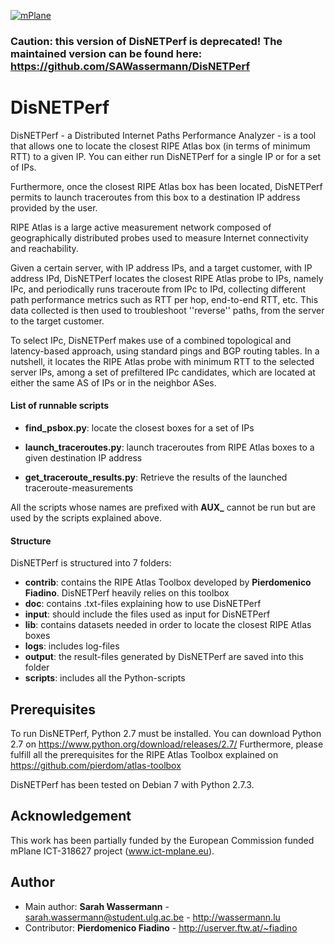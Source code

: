 [![mPlane](http://www.ict-mplane.eu/sites/default/files//public/mplane_final_256x_0.png)](http://www.ict-mplane.eu/)

### Caution: this version of DisNETPerf is deprecated! The maintained version can be found here: <https://github.com/SAWassermann/DisNETPerf>

DisNETPerf
==============
DisNETPerf - a Distributed Internet Paths Performance Analyzer - is a tool that allows one to locate the closest RIPE Atlas box (in terms of minimum RTT) to a given IP. You can either run DisNETPerf for a single IP or for a set of IPs.

Furthermore, once the closest RIPE Atlas box has been located, DisNETPerf permits to launch traceroutes from this box to a destination IP address provided by the user.

RIPE Atlas is a large active measurement network composed of geographically distributed probes used to measure Internet connectivity and reachability.

Given a certain server, with IP address IPs, and a target customer, with IP address IPd, DisNETPerf locates the closest RIPE Atlas probe to IPs, namely IPc, and periodically runs traceroute from IPc to IPd, collecting different path performance metrics such as RTT per hop, end-to-end RTT, etc. This data collected is then used to troubleshoot ''reverse'' paths, from the server to the target customer.

To select IPc, DisNETPerf makes use of a combined topological and latency-based approach, using standard pings and BGP routing tables. In a nutshell, it locates the RIPE Atlas probe with minimum RTT to the selected server IPs, among a set of prefiltered IPc candidates, which are located at either the same AS of IPs or in the neighbor ASes.

#### List of runnable scripts

- **find_psbox.py**: locate the closest boxes for a set of IPs
 
- **launch_traceroutes.py**: launch traceroutes from RIPE Atlas boxes to a given destination IP address

- **get_traceroute_results.py**: Retrieve the results of the launched traceroute-measurements

All the scripts whose names are prefixed with **AUX_** cannot be run but are used by the scripts explained above.

#### Structure

DisNETPerf is structured into 7 folders:
- **contrib**: contains the RIPE Atlas Toolbox developed by **Pierdomenico Fiadino**. DisNETPerf heavily relies on this toolbox
- **doc**: contains .txt-files explaining how to use DisNETPerf
- **input**: should include the files used as input for DisNETPerf
- **lib**: contains datasets needed in order to locate the closest RIPE Atlas boxes
- **logs**: includes log-files
- **output**: the result-files generated by DisNETPerf are saved into this folder
- **scripts**: includes all the Python-scripts

Prerequisites
-------------
To run DisNETPerf, Python 2.7 must be installed. You can download Python 2.7 on <https://www.python.org/download/releases/2.7/>
Furthermore, please fulfill all the prerequisites for the RIPE Atlas Toolbox explained on <https://github.com/pierdom/atlas-toolbox>

DisNETPerf has been tested on Debian 7 with Python 2.7.3.

Acknowledgement
---------------

This work has been partially funded by the European Commission 
funded mPlane ICT-318627 project (www.ict-mplane.eu).

Author
------

* Main author: **Sarah Wassermann** -  <sarah.wassermann@student.ulg.ac.be> - <http://wassermann.lu>
* Contributor: **Pierdomenico Fiadino** - <http://userver.ftw.at/~fiadino>
